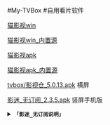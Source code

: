 #My-TVBox
#自用看片软件

[猫影视win](https://mirror.ghproxy.com/https://github.com/catvod/CatVodOpen/releases/download/1.1.0/windows_release_open_1.1.0_fix1.7z)

[猫影视win_内置源](https://gh-proxy.com/https://github.com/chaoduzj/my-tvbox/releases/download/tvbox/win_release_open_1.1.0_fix1_.7z)

[猫影视apk](https://gh-proxy.com/https://github.com/catvod/CatVodOpen/releases/download/1.1.0/android_open_1.1.0_fix1.apk)

[猫影视apk_内置源](https://gh-proxy.com/https://github.com/chaoduzj/my-tvbox/releases/download/tvbox/catbox_1.1.0_fix1_.apk)

[tvbox/影视仓_5.0.13.apk](https://gh-proxy.com/https://github.com/chaoduzj/my-tvbox/releases/download/tvbox/_5.0.13.apk)   横屏

[影迷_无订阅_2.3.5.apk](https://gh-proxy.com/https://github.com/chaoduzj/my-tvbox/releases/download/tvbox/_._2.3.5.apk)   竖屏手机版
    <details>
    <summary><code><strong>「影迷_无订阅说明」</strong></code></summary>

打开应用,我的-发给朋友里有订阅

[原版下载123pan:](https://www.123pan.com/s/OCZRVv-nx6V3.html)

这是一些订阅，一次复制一行，添加到影迷就能用了。(推荐第一个)

http://yydsys.top/duo

https://download.kstore.space/download/3010/xm.json

https://gh-proxy.com/https://raw.githubusercontent.com/gaotianliuyun/gao/master/0825.json

</details>


